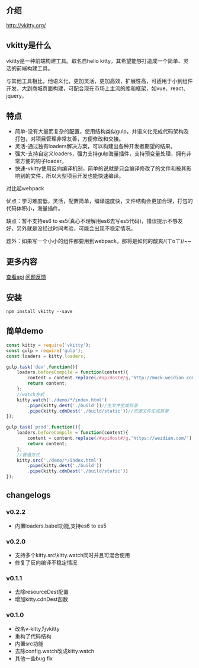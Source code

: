 ## 介绍

http://vkitty.org/



## vkitty是什么

vkitty是一种前端构建工具。取名自hello kitty，其希望能够打造成一个简单、灵活的前端构建工具。

与其他工具相比，他语义化，更加灵活，更加高效，扩展性高，可适用于小到组件开发，大到商城页面构建，可配合现在市场上主流的库和框架，如vue、react、jquery。



## 特点

* 简单-没有大量而复杂的配置，使用结构类似gulp，并语义化完成代码架构及打包，对项目管理非常友善，方便修改和交接。
* 灵活-通过独有loaders解决方案，可以构建出各种开发者期望的结果。
* 强大-支持自定义loaders，强力支持gulp海量插件，支持预变量处理，拥有非常方便的钩子loader。
* 快速-vkitty使用反向编译机制，简单的说就是只会编译修改了的文件和被其影响到的文件，所以大型项目开发也能快速编译。

对比起webpack

优点：学习难度低，灵活，配置简单，编译速度快，文件结构会更加合理，打包的代码体积小，海量插件。

缺点：暂不支持es6 to es5(真心不理解用es6去写es5代码)，错误提示不够友好，另外就是没经过时间考验，可能会出现不稳定情况。

题外：如果写一个小小的组件都要用到webpack，那将是如何的酸爽/(ㄒoㄒ)/~~



## 更多内容

[查看api](http://docs.vkitty.org/)  [问题反馈](https://github.com/vkitty/vkitty/issues)




## 安装
```shell
npm install vkitty --save
```



## 简单demo

```javascript
const kitty = require('vkitty');
const gulp = require('gulp');
const loaders = kitty.loaders;

gulp.task('dev',function(){
    loaders.beforeCompile = function(content){
        content = content.replace(/#apiHost#/g,'http://mock.weidian.com/');
        return content;
    };
    //watch方式
    kitty.watch('./demo/*/index.html')
        .pipe(kitty.dest('./build'))//主文件生成目录
        .pipe(kitty.cdnDest('./build/static'))//资源文件生成目录
});

gulp.task('prod',function(){
    loaders.beforeCompile = function(content){
        content = content.replace(/#apiHost#/g,'https://weidian.com/');
        return content;
    };
    //普通方式
    kitty.src('./demo/*/index.html')
        .pipe(kitty.dest('./build'))
        .pipe(kitty.cdnDest('./build/static'))
});
```



## changelogs

### v0.2.2
* 内置loaders.babel功能,支持es6 to es5


### v0.2.0
* 支持多个kitty.src\kitty.watch同时并且可混合使用
* 修复了反向编译不稳定情况



### v0.1.1

* 去除resourceDest配置
* 增加kitty.cdnDest函数


### v0.1.0

* 改名v-kitty为vkitty
* 重构了代码结构
* 内置src功能
* 去除config.watch改成kitty.watch
* 其他一些bug fix